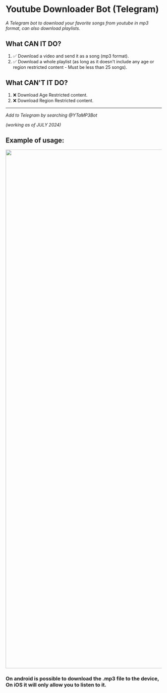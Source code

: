 # Youtube Downloader Bot (Telegram)

_A Telegram bot to download your favorite songs from youtube in mp3 format, can also download playlists._

## What CAN IT DO?
1. ✅ Download a video and send it as a song (mp3 format).
2. ✅ Download a whole playlist (as long as it doesn't include any age or region restricted content - Must be less than 25 songs).

## What CAN'T IT DO?
1. ❌ Download Age Restricted content.
2. ❌ Download Region Restricted content.

<hr>

_Add to Telegram by searching @YTaMP3Bot_

_(working as of JULY 2024)_


## Example of usage:

<img src="https://i.imgur.com/eOMwrKP.png" width="770" height="1666">

<h3>On android is possible to download the .mp3 file to the device, On iOS it will only allow you to listen to it.</h3>
